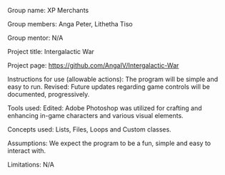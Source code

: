Group name: XP Merchants

Group members: Anga Peter, Lithetha Tiso

Group mentor: N/A

Project title: Intergalactic War

Project page: https://github.com/AngaIV/Intergalactic-War

Instructions for use (allowable actions): The program will be simple and easy to run. Revised: Future updates regarding game controls will be documented, progressively.

Tools used: Edited: Adobe Photoshop was utilized for crafting and enhancing in-game characters and various visual elements.

Concepts used: Lists, Files, Loops and Custom classes.

Assumptions: We expect the program to be a fun, simple and easy to interact with.

Limitations: N/A
